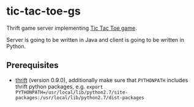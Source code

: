 tic-tac-toe-gs
==============

Thrift game server implementing [Tic Tac Toe game](http://en.wikipedia.org/wiki/Tic-tac-toe).

Server is going to be written in Java and client is going to be written in Python.

Prerequisites
-------------

 * [thrift](http://thrift.apache.org/) (version 0.9.0), additionally make sure that `PYTHONPATH` includes thrift python packages, e.g.
    `export PYTHONPATH=/usr/local/lib/python2.7/site-packages:/usr/local/lib/python2.7/dist-packages`
